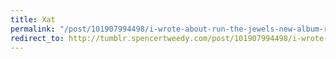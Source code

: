 ```yaml
---
title: Xat
permalink: "/post/101907994498/i-wrote-about-run-the-jewels-new-album-rtj2-at"
redirect_to: http://tumblr.spencertweedy.com/post/101907994498/i-wrote-about-run-the-jewels-new-album-rtj2-at
---
```


